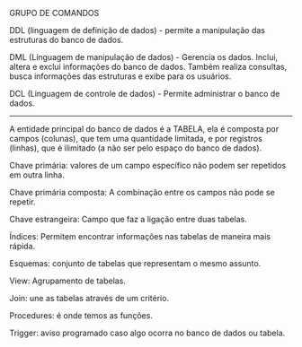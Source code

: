 GRUPO DE COMANDOS

DDL (linguagem de definição de dados) - permite a manipulação das estruturas do banco de dados.

DML (Linguagem de manipulação de dados) - Gerencia os dados. Inclui, altera e exclui informações do banco de dados. Também realiza consultas, busca informações das estruturas e exibe para os usuários.

DCL (Linguagem de controle de dados) - Permite administrar o banco de dados.

__________________________________________________________________________________________________________________________________________________

A entidade principal do banco de dados é a TABELA, ela é composta por campos (colunas), que tem uma quantidade limitada, e por registros (linhas), que é ilimitado (a não ser pelo espaço do banco de dados).


Chave primária: valores de um campo específico não podem ser repetidos em outra linha.

Chave primária composta: A combinação entre os campos não pode se repetir.

Chave estrangeira: Campo que faz a ligação entre duas tabelas.

Índices: Permitem encontrar informações nas tabelas de maneira mais rápida.

Esquemas: conjunto de tabelas que representam o mesmo assunto.

View: Agrupamento de tabelas.

Join: une as tabelas através de um critério.

Procedures: é onde temos as funções.

Trigger: aviso programado caso algo ocorra no banco de dados ou tabela.
